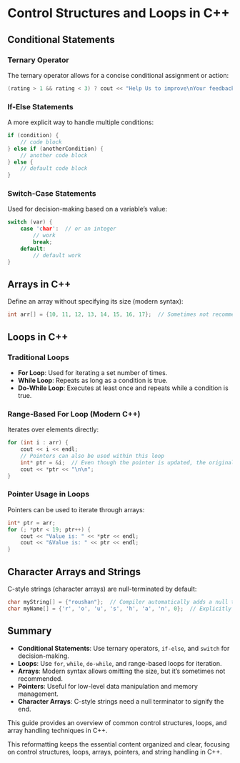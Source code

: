 # Control Structures and Loops in C++

## Conditional Statements

### Ternary Operator

The ternary operator allows for a concise conditional assignment or action:

```cpp
(rating > 1 && rating < 3) ? cout << "Help Us to improve\nYour feedback:- " /* getline(cin, feedback)*/ : cout << "Thanks for rating\n";
```

### If-Else Statements

A more explicit way to handle multiple conditions:

```cpp
if (condition) {
    // code block
} else if (anotherCondition) {
    // another code block
} else {
    // default code block
}
```

### Switch-Case Statements

Used for decision-making based on a variable’s value:

```cpp
switch (var) {
    case 'char':  // or an integer
        // work
        break;
    default:
        // default work
}
```

## Arrays in C++

Define an array without specifying its size (modern syntax):

```cpp
int arr[] = {10, 11, 12, 13, 14, 15, 16, 17};  // Sometimes not recommended
```

## Loops in C++

### Traditional Loops

- **For Loop**: Used for iterating a set number of times.
- **While Loop**: Repeats as long as a condition is true.
- **Do-While Loop**: Executes at least once and repeats while a condition is true.

### Range-Based For Loop (Modern C++)

Iterates over elements directly:

```cpp
for (int i : arr) {
    cout << i << endl;
    // Pointers can also be used within this loop
    int* ptr = &i;  // Even though the pointer is updated, the original array is not
    cout << *ptr << "\n\n";
}
```

### Pointer Usage in Loops

Pointers can be used to iterate through arrays:

```cpp
int* ptr = arr;
for (; *ptr < 19; ptr++) {
    cout << "Value is: " << *ptr << endl;
    cout << "&Value is: " << ptr << endl;
}
```

## Character Arrays and Strings

C-style strings (character arrays) are null-terminated by default:

```cpp
char myString[] = {"roushan"};  // Compiler automatically adds a null terminator '\0' at the end
char myName[] = {'r', 'o', 'u', 's', 'h', 'a', 'n', 0};  // Explicitly adds null terminator
```

## Summary

- **Conditional Statements**: Use ternary operators, `if-else`, and `switch` for decision-making.
- **Loops**: Use `for`, `while`, `do-while`, and range-based loops for iteration.
- **Arrays**: Modern syntax allows omitting the size, but it’s sometimes not recommended.
- **Pointers**: Useful for low-level data manipulation and memory management.
- **Character Arrays**: C-style strings need a null terminator to signify the end.

This guide provides an overview of common control structures, loops, and array handling techniques in C++.


This reformatting keeps the essential content organized and clear, focusing on control structures, loops, arrays, pointers, and string handling in C++.